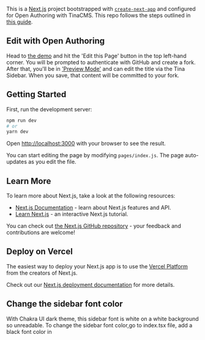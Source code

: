 This is a [Next.js](https://nextjs.org/) project bootstrapped with [`create-next-app`](https://github.com/zeit/next.js/tree/canary/packages/create-next-app) and configured for Open Authoring with TinaCMS. This repo follows the steps outlined in [this guide](https://tinacms.org/guides/nextjs/github-open-authoring/initial-setup).

## Edit with Open Authoring

Head to [the demo](https://tina-open-auth.now.sh/) and hit the 'Edit this Page' button in the top left-hand corner. You will be prompted to authenticate with GitHub and create a fork. After that, you'll be in ['Preview Mode'](https://nextjs.org/docs/advanced-features/preview-mode) and can edit the title via the Tina Sidebar. When you save, that content will be committed to your fork.

## Getting Started

First, run the development server:

```bash
npm run dev
# or
yarn dev
```

Open [http://localhost:3000](http://localhost:3000) with your browser to see the result.

You can start editing the page by modifying `pages/index.js`. The page auto-updates as you edit the file.

## Learn More

To learn more about Next.js, take a look at the following resources:

- [Next.js Documentation](https://nextjs.org/docs) - learn about Next.js features and API.
- [Learn Next.js](https://nextjs.org/learn) - an interactive Next.js tutorial.

You can check out [the Next.js GitHub repository](https://github.com/zeit/next.js/) - your feedback and contributions are welcome!

## Deploy on Vercel

The easiest way to deploy your Next.js app is to use the [Vercel Platform](https://vercel.com/import?utm_medium=default-template&filter=next.js&utm_source=create-next-app&utm_campaign=create-next-app-readme) from the creators of Next.js.

Check out our [Next.js deployment documentation](https://nextjs.org/docs/deployment) for more details.


## Change the sidebar font color

With Chakra UI dark theme, this sidebar font is white on a white background so unreadable. To change the sidebar font color,go to index.tsx file, add a black font color in <style jsx global>.
